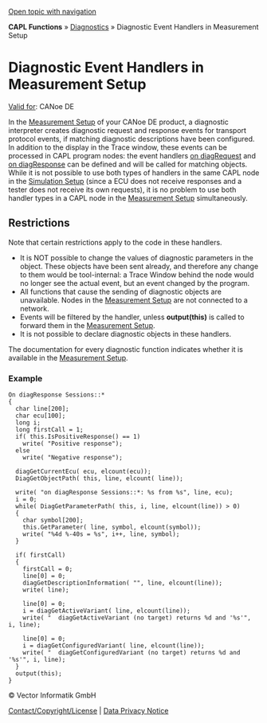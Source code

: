 [Open topic with navigation](../../../../CANoeDEFamily.htm#Topics/CAPLFunctions/Diagnostics/CAPLfunctionsDiagnosticsEventHandlerAnalysisBranch.md)

**CAPL Functions** » [Diagnostics](CAPLfunctionsDiagnosticsOverview.md) » Diagnostic Event Handlers in Measurement Setup

# Diagnostic Event Handlers in Measurement Setup

[Valid for](../../Shared/FeatureAvailability.md):  CANoe DE

In the [Measurement Setup](../../CANoeCANalyzer/Windows/MeasurementSetup/MeasurementSetupWindow.md) of your CANoe DE product, a diagnostic interpreter creates diagnostic request and response events for transport protocol events, if matching diagnostic descriptions have been configured. In addition to the display in the Trace window, these events can be processed in CAPL program nodes: the event handlers [on diagRequest](EventProcedures/CAPLfunctionOnDiagRequest.md) and [on diagResponse](EventProcedures/CAPLfunctionOnDiagResponse.md) can be defined and will be called for matching objects. While it is not possible to use both types of handlers in the same CAPL node in the [Simulation Setup](../../CANoeCANalyzer/Windows/SimulationSetup/SimulationSetupWindow.md) (since a ECU does not receive responses and a tester does not receive its own requests), it is no problem to use both handler types in a CAPL node in the [Measurement Setup](../../CANoeCANalyzer/Windows/MeasurementSetup/MeasurementSetupWindow.md) simultaneously.

## Restrictions

Note that certain restrictions apply to the code in these handlers.

- It is NOT possible to change the values of diagnostic parameters in the object. These objects have been sent already, and therefore any change to them would be tool-internal: a Trace Window behind the node would no longer see the actual event, but an event changed by the program.
- All functions that cause the sending of diagnostic objects are unavailable. Nodes in the [Measurement Setup](../../CANoeCANalyzer/Windows/MeasurementSetup/MeasurementSetupWindow.md) are not connected to a network.
- Events will be filtered by the handler, unless **output(this)** is called to forward them in the [Measurement Setup](../../CANoeCANalyzer/Windows/MeasurementSetup/MeasurementSetupWindow.md).
- It is not possible to declare diagnostic objects in these handlers.

The documentation for every diagnostic function indicates whether it is available in the [Measurement Setup](../../CANoeCANalyzer/Windows/MeasurementSetup/MeasurementSetupWindow.md).

### Example

```plaintext
On diagResponse Sessions::*
{
  char line[200];
  char ecu[100];
  long i;
  long firstCall = 1;
  if( this.IsPositiveResponse() == 1)
    write( "Positive response");
  else
    write( "Negative response");

  diagGetCurrentEcu( ecu, elcount(ecu));
  DiagGetObjectPath( this, line, elcount( line));

  write( "on diagResponse Sessions::*: %s from %s", line, ecu);
  i = 0;
  while( DiagGetParameterPath( this, i, line, elcount(line)) > 0)
  {
    char symbol[200];
    this.GetParameter( line, symbol, elcount(symbol));
    write( "%4d %-40s = %s", i++, line, symbol);
  }

  if( firstCall)
  {
    firstCall = 0;
    line[0] = 0;
    diagGetDescriptionInformation( "", line, elcount(line));
    write( line);

    line[0] = 0;
    i = diagGetActiveVariant( line, elcount(line));
    write( "  diagGetActiveVariant (no target) returns %d and '%s'", i, line);

    line[0] = 0;
    i = diagGetConfiguredVariant( line, elcount(line));
    write( "  diagGetConfiguredVariant (no target) returns %d and '%s'", i, line);
  }
  output(this);
}
```

© Vector Informatik GmbH

[Contact/Copyright/License](../../Shared/ContactCopyrightLicense.md) | [Data Privacy Notice](https://www.vector.com/int/en/company/get-info/privacy-policy/)